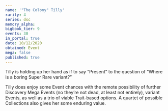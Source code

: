 ```yaml
---
name: '"The Colony" Tilly'
rarity: 4
series: dsc
memory_alpha:
bigbook_tier: 9
events: 30
in_portal: true
date: 10/12/2020
obtained: Event
mega: false
published: true
---
```


Tilly is holding up her hand as if to say “Present” to the question of “Where is a boring Super Rare variant?”

Tilly does enjoy some Event chances with the remote possibility of further Discovery Mega Events (no they’re not dead, at least not entirely), variant Events, as well as a trio of viable Trait-based options. A quartet of possible Collections also gives her some enduring value.
